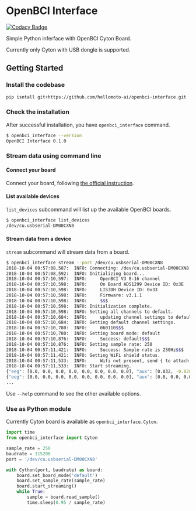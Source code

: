 # OpenBCI Interface

[![Codacy Badge](https://api.codacy.com/project/badge/Grade/6d1f860526dd4c1c9c31effafa9439e4)](https://app.codacy.com/app/moto-hellomoto-ai/openbci-interface?utm_source=github.com&utm_medium=referral&utm_content=hellomoto-ai/openbci-interface&utm_campaign=Badge_Grade_Dashboard)

Simple Python inferface with OpenBCI Cyton Board.

Currently only Cyton with USB dongle is supported.

## Getting Started

### Install the codebase

```bash
pip isntall git+https://github.com/hellomoto-ai/openbci-interface.git
```

### Check the installation

After successful installation, you have `openbci_interface` command.

```bash
$ openbci_interface --version
OpenBCI Interface 0.1.0
```

### Stream data using command line

#### Connect your board

Connect your board, following [the official instruction](http://docs.openbci.com/Tutorials/00-Tutorials).

#### List available devices

`list_devices` subcommand will list up the available OpenBCI boards.

```bash
$ openbci_interface list_devices
/dev/cu.usbserial-DM00CXN8
```

#### Stream data from a device

`stream` subcommand will stream data from a board.

```bash
$ openbci_interface stream --port /dev/cu.usbserial-DM00CXN8
2018-10-04 00:57:08,587:  INFO: Connecting: /dev/cu.usbserial-DM00CXN8:115200
2018-10-04 00:57:08,592:  INFO: Initializing board...
2018-10-04 00:57:10,597:  INFO:     OpenBCI V3 8-16 channel
2018-10-04 00:57:10,598:  INFO:     On Board ADS1299 Device ID: 0x3E
2018-10-04 00:57:10,598:  INFO:     LIS3DH Device ID: 0x33
2018-10-04 00:57:10,598:  INFO:     Firmware: v3.1.1
2018-10-04 00:57:10,598:  INFO:     $$$
2018-10-04 00:57:10,598:  INFO: Initialization complete.
2018-10-04 00:57:10,598:  INFO: Setting all channels to default.
2018-10-04 00:57:10,684:  INFO:     updating channel settings to default$$$
2018-10-04 00:57:10,684:  INFO: Getting default channel settings.
2018-10-04 00:57:10,780:  INFO:     060110$$$
2018-10-04 00:57:10,780:  INFO: Setting board mode: default
2018-10-04 00:57:10,876:  INFO:     Success: default$$$
2018-10-04 00:57:10,876:  INFO: Setting sample rate: 250
2018-10-04 00:57:11,421:  INFO:     Success: Sample rate is 250Hz$$$
2018-10-04 00:57:11,421:  INFO: Getting WiFi shield status.
2018-10-04 00:57:11,533:  INFO:     Wifi not present, send { to attach the shield$$$
2018-10-04 00:57:11,533:  INFO: Start streaming.
{"eeg": [0.0, 0.0, 0.0, 0.0, 0.0, 0.0, 0.0, 0.0], "aux": [0.032, -0.028, 1.004], "packet_id": 0, "timestamp": 1538639831.6448839}
{"eeg": [0.0, 0.0, 0.0, 0.0, 0.0, 0.0, 0.0, 0.0], "aux": [0.0, 0.0, 0.0], "packet_id": 1, "timestamp": 1538639832.124458}
...
```

Use `--help` command to see the other available options.

### Use as Python module

Currently Cyton board is available as `openbci_interface.Cyton`.

```python
import time
from openbci_interface import Cyton

sample_rate = 250
baudrate = 115200
port = '/dev/cu.usbserial-DM00CXN8'

with Cython(port, baudrate) as board:
    board.set_board_mode('default')
    board.set_sample_rate(sample_rate)
    board.start_streaming()
    while True:
        sample = board.read_sample()
        time.sleep(0.95 / sample_rate)
```
